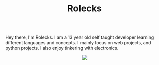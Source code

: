 <!-- used colors: 24410c, e70052, 25252a, 141414, ce244c -->

<div align="center">
	<h1>
		Rolecks
	</h1>
</div>

<br />

<br />

Hey there, I'm Rolecks.  I am a 13 year old self taught developer learning different languages and concepts.  I mainly focus on web projects, and python projects.  I also enjoy tinkering with electronics.

<p align="center">
	<a href="https://skillicons.dev">
		<img
			src="https://skillicons.dev/icons?i=bash,css,html,python,arduino,discord,github,kali,linux,vercel,vscode,windows,git,js,raspberrypi,java"
		/>
	</a>
</p>

